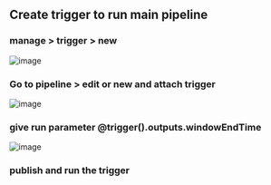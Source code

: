 ## Create trigger to run main pipeline
### manage > trigger > new
![image](https://github.com/krsanjay11/Azure-databricks-and-spark/assets/21271522/0bb6ec15-e1df-4884-aae4-9d4ee3346a76)

### Go to pipeline > edit or new and attach trigger
![image](https://github.com/krsanjay11/Azure-databricks-and-spark/assets/21271522/15593f1f-35bc-4db0-85ca-41fd5afe0b18)

### give run parameter @trigger().outputs.windowEndTime
![image](https://github.com/krsanjay11/Azure-databricks-and-spark/assets/21271522/931b2c10-76ac-4f0d-912a-72b9c33b5815)

### publish and run the trigger
